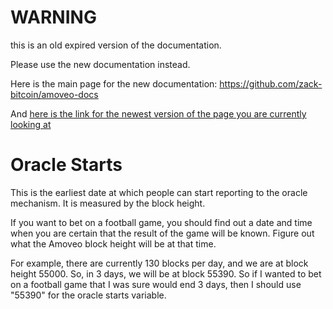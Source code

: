 WARNING
========

this is an old expired version of the documentation.

Please use the new documentation instead. 

Here is the main page for the new documentation: https://github.com/zack-bitcoin/amoveo-docs 

And [here is the link for the newest version of the page you are currently looking at](https://github.com/zack-bitcoin/amoveo-docs/blob/master//light_node/glossary/oracle_starts.md)

Oracle Starts
===========

This is the earliest date at which people can start reporting to the oracle mechanism. It is measured by the block height.

If you want to bet on a football game, you should find out a date and time when you are certain that the result of the game will be known. Figure out what the Amoveo block height will be at that time.

For example, there are currently 130 blocks per day, and we are at block height 55000. So, in 3 days, we will be at block 55390.
So if I wanted to bet on a football game that I was sure would end 3 days, then I should use "55390" for the oracle starts variable.
